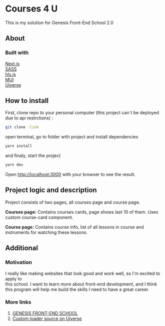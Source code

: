 # Courses 4 U

This is my solution for Genesis Front-End School 2.0

## About
### Built with


[Next.js](https://nextjs.org/) <br> 
[SASS](https://sass-lang.com/) <br>
[hls.js](https://github.com/video-dev/hls.js/)<br>
[MUI](https://mui.com/) <br>
[Uiverse](https://uiverse.io/) 

## How to install

First, clone repo to your personal computer (this project can`t be deployed due to api restrctions) :

```bash
git clone -link
```

open terminal, go to folder with project and install dependencies

```bash
yarn install
```

and finaly, start the project

```bash
yarn dev
```
Open [http://localhost:3000](http://localhost:3000) with your browser to see the result.


## Project logic and description

Project consists of two pages, all courses page and course page.

**Courses page:**
Contains courses cards, page shows last 10 of them.
Uses custom course-card component.

**Course page:**
Contains course info, list of all lessons in course and instruments for watching these lessons.



## Additional
### Motivation
I really like making websites that look good and work well, so I'm excited to apply to  
this school. I want to learn more about front-end development, and I think this program will 
help me build the skills I need to have a great career.

### More links
1. [GENESIS FRONT-END SCHOOL](https://www.academy.gen.tech/front-end-school)
2. [Custom loader source on Uiverse](https://uiverse.io/Shoh2008/curly-wombat-86)

